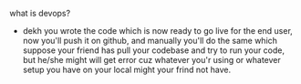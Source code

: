 what is devops?
- dekh you wrote the code which is now ready to go live for the end user, now you'll push it on github, and manually you'll do the same which suppose your friend has pull your codebase and try to run your code, but he/she might will get error cuz whatever you'r using or whatever setup  you have on your local might your frind not have.